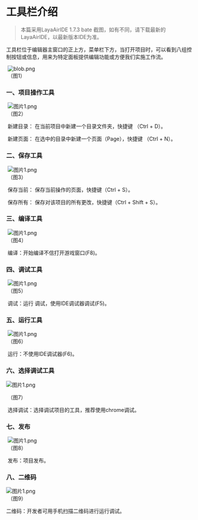 # 工具栏介绍

> 本篇采用LayaAirIDE 1.7.3 bate 截图，如有不同，请下载最新的LayaAirIDE，以最新版本IDE为准。

​        工具栏位于编辑器主窗口的正上方，菜单栏下方，当打开项目时，可以看到八组控制按钮或信息，用来为特定面板提供编辑功能或方便我们实施工作流。

​        ![blob.png](img/1.png)<br/>
​    	（图1）

 

### 一、项目操作工具

​    ![图片1.png](img/2.png)<br/>
​    	（图2）

​        新建目录： 在当前项目中新建一个目录文件夹，快捷键 （Ctrl + D）。

​        新建页面： 在选中的目录中新建一个页面（Page），快捷键 （Ctrl + N）。

 

### 二、保存工具

​  ![图片1.png](img/3.png)<br/>
​    	（图3）

 

​        保存当前： 保存当前操作的页面，快捷键（Ctrl + S）。

​        保存所有： 保存对该项目的所有更改，快捷键（Ctrl + Shift + S）。

 

### 三、编译工具

​        ![图片1.png](img/4.png)<br/>
​    	（图4）

 

​      编译：开始编译不信打开游戏窗口(F8)。

 

### 四、调试工具

​        ![图片1.png](img/5.png)<br/>
​    	（图5）

​       调试：运行 调试，使用IDE调试器调试(F5)。



 

### 五、运行工具

​        ![图片1.png](img/6.png)<br/>
​    	（图6）

​        运行：不使用IDE调试器(F6)。

 

### 六、选择调试工具

  ![图片1.png](img/7.png)<br/>

​    	（图7）

 

​        选择调试：选择调试项目的工具，推荐使用chrome调试。

 

### 七、发布

​     ![图片1.png](img/8.png)<br/>
​    	（图8）

 

​       发布：项目发布。

 

### 八、二维码

  ![图片1.png](img/9.png)<br/>
​    	（图9）



二维码：开发者可用手机扫描二维码进行运行调试。